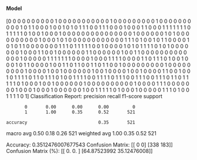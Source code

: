 #### Model
[0 0 0 0 0 0 0 0 0 0 1 0 0 0 0 0 0 0 0 0 0 0 1 0 0 0 0 0 0 0 0 0 1 0 0 0 0
 0 0 0 0 0 0 1 0 1 1 0 0 0 1 0 0 1 0 1 0 1 1 1 0 0 1 1 1 0 0 0 1 0 0 0 1 1
 0 0 0 1 1 1 1 1 1 1 0 1 1 1 1 1 0 1 0 0 1 0 0 0 1 0 0 0 0 0 0 0 0 0 0 0 0
 0 0 0 1 0 0 0 0 0 0 1 0 1 0 0 0 0 0 0 0 0 0 0 1 0 0 0 1 0 1 0 0 0 0 0 0 0
 0 0 0 0 0 1 1 1 0 1 0 0 1 0 1 1 0 0 0 0 1 0 1 0 1 1 0 0 0 0 0 0 0 1 1 1 0
 1 1 1 1 1 0 0 1 0 0 0 0 1 0 1 0 1 1 1 1 0 1 0 1 0 0 0 0 0 0 0 1 0 0 0 1 1
 0 0 1 0 0 0 0 0 0 1 1 0 0 0 0 0 0 1 0 0 1 1 0 0 0 0 0 0 0 0 0 0 0 0 0 1 0
 0 0 0 0 1 1 1 1 1 1 1 0 0 0 0 1 0 0 0 1 1 1 1 0 0 0 0 1 1 0 1 1 1 0 1 0 0
 1 0 0 0 1 0 1 1 0 0 0 0 1 0 0 1 1 0 1 1 0 0 1 1 0 1 1 0 0 1 0 0 0 0 0 0 0
 0 0 1 0 0 0 0 0 0 0 0 0 1 0 0 0 0 1 0 0 1 0 0 0 0 0 0 1 0 0 1 0 0 0 0 1 0
 0 1 0 0 0 0 1 1 0 0 1 0 0 1 0 1 1 1 1 0 1 1 0 1 1 1 0 1 0 0 1 1 1 1 0 0 1
 1 1 1 0 1 1 1 0 0 1 1 1 0 0 1 1 1 0 1 1 0 1 1 1 1 1 0 1 0 0 0 1 0 0 1 0 0
 0 0 0 0 1 0 0 0 0 0 0 0 0 0 0 1 0 0 0 0 1 1 1 0 0 0 0 0 0 0 1 0 0 0 1 0 0
 0 1 0 0 0 0 0 0 1 0 0 1 1 1 1 1 0 1 0 0 0 1 0 0 0 0 0 1 1 1 0 1 0 0 1 1 1
 1 0 1]
Classification Report:
              precision    recall  f1-score   support

           0       0.00      0.00      0.00         0
           1       1.00      0.35      0.52       521

    accuracy                           0.35       521
   macro avg       0.50      0.18      0.26       521
weighted avg       1.00      0.35      0.52       521

Accuracy: 0.3512476007677543
Confusion Matrix:
[[  0   0]
 [338 183]]
Confusion Matrix (%):
[[ 0.          0.        ]
 [64.87523992 35.12476008]]
